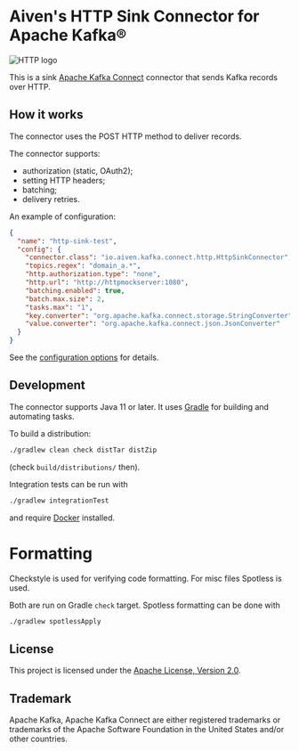 # Aiven's HTTP Sink Connector for Apache Kafka®

![HTTP logo](docs/IETF-Badge-HTTP.png)

This is a sink [Apache Kafka Connect](https://kafka.apache.org/documentation/#connect) connector that sends Kafka records over HTTP.

## How it works

The connector uses the POST HTTP method to deliver records.

The connector supports:
- authorization (static, OAuth2);
- setting HTTP headers;
- batching;
- delivery retries.

An example of configuration:  

```json
{
  "name": "http-sink-test",
  "config": {
    "connector.class": "io.aiven.kafka.connect.http.HttpSinkConnector",
    "topics.regex": "domain_a.*",
    "http.authorization.type": "none",
    "http.url": "http://httpmockserver:1080",
    "batching.enabled": true,
    "batch.max.size": 2,
    "tasks.max": "1",
    "key.converter": "org.apache.kafka.connect.storage.StringConverter",
    "value.converter": "org.apache.kafka.connect.json.JsonConverter"
  }
}
```

See the [configuration options](docs/sink-connector-config-options.rst) for details.

## Development

The connector supports Java 11 or later. It uses [Gradle](https://gradle.org/) for building and automating tasks.

To build a distribution:
```bash
./gradlew clean check distTar distZip
```
(check `build/distributions/` then).

Integration tests can be run with
```bash
./gradlew integrationTest
```
and require [Docker](https://www.docker.com/) installed.

# Formatting

Checkstyle is used for verifying code formatting.
For misc files Spotless is used.

Both are run on Gradle `check` target. Spotless formatting can be done with
```bash
./gradlew spotlessApply
```

## License

This project is licensed under the [Apache License, Version 2.0](LICENSE).

## Trademark

Apache Kafka, Apache Kafka Connect are either registered trademarks or trademarks of the Apache Software Foundation in the United States and/or other countries.
